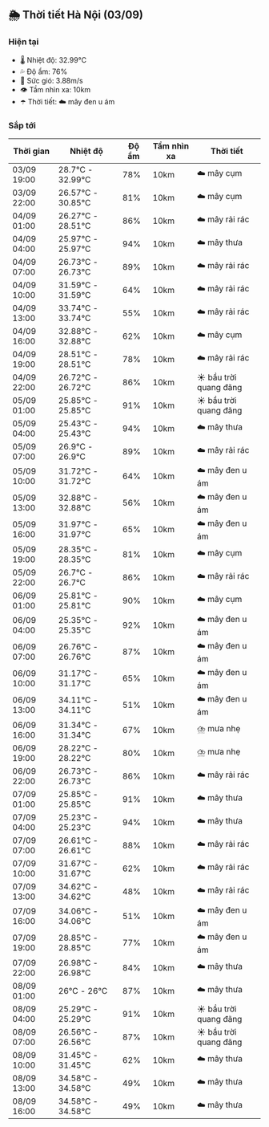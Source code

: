 ## 🌦️ Thời tiết Hà Nội (03/09)

### Hiện tại

- 🌡️ Nhiệt độ: 32.99℃
- 💦 Độ ẩm: 76%
- 💨 Sức gió: 3.88m/s
- 👁️ Tầm nhìn xa: 10km
- ☂️ Thời tiết: ☁️ mây đen u ám

### Sắp tới

| Thời gian | Nhiệt độ | Độ ẩm | Tầm nhìn xa | Thời tiết |
| --- | --- | --- | --- | --- |
| 03/09 19:00 | 28.7℃ - 32.99℃ | 78% | 10km | ☁️ mây cụm |
| 03/09 22:00 | 26.57℃ - 30.85℃ | 81% | 10km | ☁️ mây cụm |
| 04/09 01:00 | 26.27℃ - 28.51℃ | 86% | 10km | ☁️ mây rải rác |
| 04/09 04:00 | 25.97℃ - 25.97℃ | 94% | 10km | ☁️ mây thưa |
| 04/09 07:00 | 26.73℃ - 26.73℃ | 89% | 10km | ☁️ mây rải rác |
| 04/09 10:00 | 31.59℃ - 31.59℃ | 64% | 10km | ☁️ mây rải rác |
| 04/09 13:00 | 33.74℃ - 33.74℃ | 55% | 10km | ☁️ mây rải rác |
| 04/09 16:00 | 32.88℃ - 32.88℃ | 62% | 10km | ☁️ mây cụm |
| 04/09 19:00 | 28.51℃ - 28.51℃ | 78% | 10km | ☁️ mây rải rác |
| 04/09 22:00 | 26.72℃ - 26.72℃ | 86% | 10km | ☀️ bầu trời quang đãng |
| 05/09 01:00 | 25.85℃ - 25.85℃ | 91% | 10km | ☀️ bầu trời quang đãng |
| 05/09 04:00 | 25.43℃ - 25.43℃ | 94% | 10km | ☁️ mây thưa |
| 05/09 07:00 | 26.9℃ - 26.9℃ | 89% | 10km | ☁️ mây rải rác |
| 05/09 10:00 | 31.72℃ - 31.72℃ | 64% | 10km | ☁️ mây đen u ám |
| 05/09 13:00 | 32.88℃ - 32.88℃ | 56% | 10km | ☁️ mây đen u ám |
| 05/09 16:00 | 31.97℃ - 31.97℃ | 65% | 10km | ☁️ mây đen u ám |
| 05/09 19:00 | 28.35℃ - 28.35℃ | 81% | 10km | ☁️ mây cụm |
| 05/09 22:00 | 26.7℃ - 26.7℃ | 86% | 10km | ☁️ mây rải rác |
| 06/09 01:00 | 25.81℃ - 25.81℃ | 90% | 10km | ☁️ mây cụm |
| 06/09 04:00 | 25.35℃ - 25.35℃ | 92% | 10km | ☁️ mây đen u ám |
| 06/09 07:00 | 26.76℃ - 26.76℃ | 87% | 10km | ☁️ mây đen u ám |
| 06/09 10:00 | 31.17℃ - 31.17℃ | 65% | 10km | ☁️ mây đen u ám |
| 06/09 13:00 | 34.11℃ - 34.11℃ | 51% | 10km | ☁️ mây đen u ám |
| 06/09 16:00 | 31.34℃ - 31.34℃ | 67% | 10km | ⛈️ mưa nhẹ |
| 06/09 19:00 | 28.22℃ - 28.22℃ | 80% | 10km | ⛈️ mưa nhẹ |
| 06/09 22:00 | 26.73℃ - 26.73℃ | 86% | 10km | ☁️ mây rải rác |
| 07/09 01:00 | 25.85℃ - 25.85℃ | 91% | 10km | ☁️ mây thưa |
| 07/09 04:00 | 25.23℃ - 25.23℃ | 94% | 10km | ☁️ mây thưa |
| 07/09 07:00 | 26.61℃ - 26.61℃ | 88% | 10km | ☁️ mây rải rác |
| 07/09 10:00 | 31.67℃ - 31.67℃ | 62% | 10km | ☁️ mây rải rác |
| 07/09 13:00 | 34.62℃ - 34.62℃ | 48% | 10km | ☁️ mây rải rác |
| 07/09 16:00 | 34.06℃ - 34.06℃ | 51% | 10km | ☁️ mây đen u ám |
| 07/09 19:00 | 28.85℃ - 28.85℃ | 77% | 10km | ☁️ mây đen u ám |
| 07/09 22:00 | 26.98℃ - 26.98℃ | 84% | 10km | ☁️ mây thưa |
| 08/09 01:00 | 26℃ - 26℃ | 87% | 10km | ☁️ mây thưa |
| 08/09 04:00 | 25.29℃ - 25.29℃ | 91% | 10km | ☀️ bầu trời quang đãng |
| 08/09 07:00 | 26.56℃ - 26.56℃ | 87% | 10km | ☀️ bầu trời quang đãng |
| 08/09 10:00 | 31.45℃ - 31.45℃ | 62% | 10km | ☁️ mây thưa |
| 08/09 13:00 | 34.58℃ - 34.58℃ | 49% | 10km | ☁️ mây thưa |
| 08/09 16:00 | 34.58℃ - 34.58℃ | 49% | 10km | ☁️ mây thưa |
